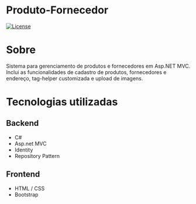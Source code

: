 # Produto-Fornecedor
[![License](https://img.shields.io/badge/license-MIT-green)](https://github.com/d4njunior/produto-fornecedor/blob/main/LICENSE) 

# Sobre
Sistema para gerenciamento de produtos e fornecedores em Asp.NET MVC. Inclui as funcionalidades de cadastro de produtos, fornecedores e endereço, tag-helper customizada e upload de imagens.

# Tecnologias utilizadas
## Backend
- C#
- Asp.net MVC
- Identity
- Repository Pattern

## Frontend
- HTML / CSS
- Bootstrap
